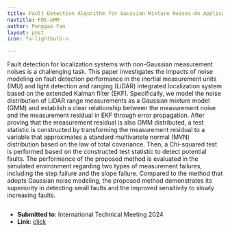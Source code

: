```yaml
---
title: Fault Detection Algorithm for Gaussian Mixture Noises-An Application in LiDAR/IMU Integrated Localization Systems
navtitle: FDE-GMM
author: Penggao Yan
layout: post
icon: fa-lightbulb-o

---
```


Fault detection for localization systems with non-Gaussian measurement noises is a challenging task. This paper investigates the impacts of noise modeling on fault detection performance in the inertial measurement units (IMU) and light detection and ranging (LiDAR) integrated localization system based on the extended Kalman filter (EKF). Specifically, we model the noise distribution of LiDAR range measurements as a Gaussian mixture model (GMM) and establish a clear relationship between the measurement noise and the measurement residual in EKF through error propagation. After proving that the measurement residual is also GMM distributed, a test statistic is constructed by transforming the measurement residual to a variable that approximates a standard multivariate normal (MVN) distribution based on the law of total covariance. Then, a Chi-squared test is performed based on the constructed test statistic to detect potential faults. The performance of the proposed method is evaluated in the simulated environment regarding two types of measurement failures, including the step failure and the slope failure. Compared to the method that adopts Gaussian noise modeling, the proposed method demonstrates its superiority in detecting small faults and the improved sensitivity to slowly increasing faults.

<span class="image fit"><img src="{{ 'assets/images/FDEGMM-show.jpg' | relative_url }}" alt="" /></span>

- **Submitted to**: International Technical Meeting 2024
- **Link**: [click](https://www.ion.org/itm/abstracts.cfm?paperID=12879)